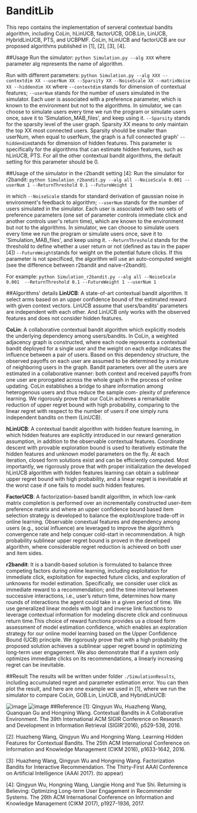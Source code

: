# BanditLib
This repo contains the implementation of serveral contextual bandits algorithm, including CoLin, hLinUCB, factorUCB, GOB.Lin, LinUCB, HybridLinUCB, PTS, and UCBPMF. CoLin, hLinUCB and factorUCB are our proposed algorithms published in [1], [2], [3], [4].

##Usage
Run the simulator: `python Simulation.py --alg XXX` where parameter alg represents the name of algorithm. 

Run with different parameters: `python Simulation.py --alg XXX --contextdim XX --userNum XX --Sparsity XX --NoiseScale XX --matrixNoise  XX --hiddendim XX` 
where 
`--contextdim` stands for dimension of contextual features;
`--userNum` stands for the number of users simulated in the simulator. Each user is associated with a preference parameter, which is known to the environment but not to the algorithms. In simulator, we can choose to simulate users every time we run the program or simulate users once, save it to 'Simulation_MAB_files', and keep using it.
`--Sparsity` stands for the sparsity level of the user graph. Sparsity XX means to only maintain the top XX most connected users. Sparsity should be smaller than userNum, when equal to userNum, the graph is a full connected graph'
`--hiddendim`stands for dimension of hidden features. This parameter is specifically for the algorithms that can estimate hidden features, such as hLinUCB, PTS. For all the other contextual bandit algorithms, the default setting for this parameter should be 0.

##Usage of the simulator in the r2bandit setting [4]:
Run the simulator for r2bandit: `python Simulation_r2bandit.py --alg all --NoiseScale 0.001 --userNum 1 --ReturnThreshold 0.1 --FutureWeight 1 `

in which
`--NoiseScale` stands for standard derivation of gaussian noise in environment's feedback to algorithm;
`--userNum` stands for the number of users simulated in the simulator. Each user is associated with two sets of preference parameters (one set of parameter controls immediate click and another controls user's return time), which are known to the environment but not to the algorithms. In simulator, we can choose to simulate users every time we run the program or simulate users once, save it to 'Simulation_MAB_files', and keep using it.
`--ReturnThreshold` stands for the threshold to define whether a user return or not (defined as tau in the paper [4])
`--FutureWeight`stands for weight on the potential future clicks. If this parameter is not specificed, the algorithm will use an auto-computed weight (see the difference between r2bandit and naive-r2bandit).

For example:
 `python Simulation_r2bandit.py --alg all --NoiseScale 0.001  --ReturnThreshold 0.1 --FutureWeight 1 --userNum 1`

##Algorithms' details
**LinUCB**: A state-of-art contextual bandit algorithm. It select arms based on an upper confidence bound of the estimated reward with given context vectors. LinUCB assume that users/bandits' parameters are independent with each other. And LinUCB only works with the observed features and does not consider hidden features.

**CoLin**: A collaborative contextual bandit algorithm which explicitly models the underlying dependency among users/bandits. In CoLin, a weighted adjacency graph is constructed, where each node represents a contextual bandit deployed for a single user and the weight on each edge indicates the influence between a pair of users. Based on this dependency structure, the observed payoffs on each user are assumed to be determined by a mixture of neighboring users in the graph. Bandit parameters over all the users are estimated in a collaborative manner: both context and received payoffs from one user are prorogated across the whole graph in the process of online updating. CoLin establishes a bridge to share information among heterogenous users and thus reduce the sample com- plexity of preference learning. We rigorously prove that our CoLin achieves a remarkable reduction of upper regret bound with high probability, comparing to the linear regret with respect to the number of users if one simply runs independent bandits on them (LinUCB). 

**hLinUCB**: A contextual bandit algorithm with hidden feature learning, in which hidden features are explicitly introduced in our reward generation assumption, in addition to the observable contextual features. Coordinate descent with provable exploration bound is used to iteratively estimate the hidden features and unknown model parameters on the fly. At each iteration, closed form solutions exist and can be efficiently computed. Most importantly, we rigorously prove that with proper initialization the developed hLinUCB algorithm with hidden features learning can obtain a sublinear upper regret bound with high probability, and a linear regret is inevitable at the worst case if one fails to model such hidden features.

**FactorUCB**: A factorization-based bandit algorithm, in which low-rank matrix completion is performed over an incrementally constructed user-item preference matrix and where an upper confidence bound based item selection strategy is developed to balance the exploit/explore trade-off in online learning. Observable conextual features and dependency among users (e.g., social influence) are leveraged to improve the algorithm’s convergence rate and help conquer cold-start in recommendation. A high probability sublinear upper regret bound is proved in the developed algorithm, where considerable regret reduction is achieved on both user and item sides.

**r2bandit**: It is a bandit-based solution is formulated to balance three competing factors during online learning, including exploitation for immediate click, exploitation for expected
future clicks, and exploration of unknowns for model estimation. Specifically, we consider user click as immediate reward to a recommendation; and the time interval between successive interactions, i.e., user’s return time, determines how many rounds of interactions the agent could take in a given period of time.  We use generalized linear models with logit and inverse link functions to leverage contextual information for modeling discrete click and continuous return time.This choice of reward functions provides us a closed form assessment of model estimation confidence, which enables an exploration strategy for our online model learning based on the
Upper Confidence Bound (UCB) principle. We rigorously prove that with a high probability the proposed solution achieves a sublinear upper regret bound in optimizing long-term user engagement. We also demonstrate that if a system only optimizes immediate clicks on its recommendations, a linearly
increasing regret can be inevitable.

##Result
The results will be written under folder `./SimulationResults`, including accumulated regret and parameter estimation error. You can then plot the result, and here are one example we used in [1], where we run the simulator to compare CoLin, GOB.Lin, LinUCB, and HybridLinUCB:

![image](SimulationResults/regret.png "regret")
![image](SimulationResults/ParameterEstimation.png "ParameterEstimation")
##Reference
[1]: Qingyun Wu, Huazheng Wang, Quanquan Gu and Hongning Wang. Contextual Bandits in A Collaborative Environment. The 39th International ACM SIGIR Conference on Research and Development in Information Retrieval (SIGIR'2016), p529-538, 2016.

[2]: Huazheng Wang, Qingyun Wu and Hongning Wang. Learning Hidden Features for Contextual Bandits. The 25th ACM International Conference on Information and Knowledge Management (CIKM 2016), p1633-1642, 2016.

[3]: Huazheng Wang, Qingyun Wu and Hongning Wang. Factorization Bandits for Interactive Recommendation. The Thirty-First AAAI Conference on Artificial Intelligence (AAAI 2017). (to appear)

[4]: Qingyun Wu, Hongning Wang, Liangjie Hong and Yue Shi. Returning is Believing: Optimizing Long-term User Engagement in Recommender Systems. The 26th ACM International Conference on Information and Knowledge Management (CIKM 2017), p1927-1936, 2017.

